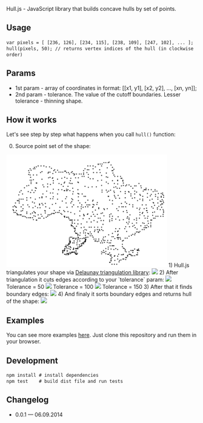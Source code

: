 Hull.js - JavaScript library that builds concave hulls by set of points.

## Usage

	var pixels = [ [236, 126], [234, 115], [238, 109], [247, 102], ... ];
	hull(pixels, 50); // returns vertex indices of the hull (in clockwise order)

## Params
* 1st param - array of coordinates in format: [[x1, y1], [x2, y2], ..., [xn, yn]];
* 2nd param - tolerance. The value of the cutoff boundaries. Lesser tolerance - thinning shape.

## How it works

Let's see step by step what happens when you call `hull()` function:

0) Source point set of the shape:<br />
<img src="https://raw.githubusercontent.com/AndreyGeonya/hull/master/readme-imgs/0.png" />
1) Hull.js triangulates your shape via <a target="_blank" href="https://github.com/ironwallaby/delaunay">Delaunay triangulation library</a>:
<img src="1.png" />
2) After triangulation it cuts edges according to your `tolerance` param:
<img src="2_1.png" />
Tolerance = 50
<img src="2_2.png" />
Tolerance = 100
<img src="2_3.png" />
Tolerance = 150
3) After that it finds boundary edges:
<img src="3.png" />
4) And finaly it sorts boundary edges and returns hull of the shape:
<img src="4.png" />

## Examples

You can see more examples <a href="https://github.com/AndreyGeonya/hull/tree/master/examples">here</a>. Just clone this repository and run them in your browser.

## Development
	npm install # install dependencies
	npm test	# build dist file and run tests

## Changelog

* 0.0.1 — 06.09.2014